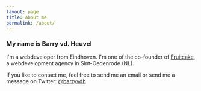 ```yaml
---
layout: page
title: About me
permalink: /about/
---
```


### My name is Barry vd. Heuvel

I'm a webdeveloper from Eindhoven. I'm one of the co-founder of [Fruitcake](https://fruitcake.nl), a webdevelopment agency in Sint-Oedenrode (NL). 

If you like to contact me, feel free to send me an email or send me a message on Twitter: [@barryvdh](https://twitter.com/barryvdh)
